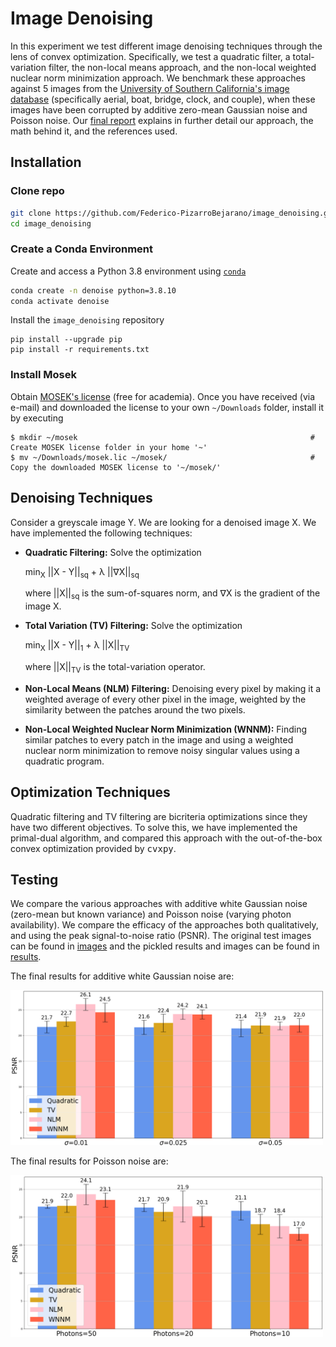 # Image Denoising
In this experiment we test different image denoising techniques through the lens of convex optimization. Specifically, we test a quadratic filter, a total-variation filter, the non-local means approach, and the non-local weighted nuclear norm minimization approach. We benchmark these approaches against 5 images from the [University of Southern California's image database](https://sipi.usc.edu/database/database.php?volume=misc) (specifically aerial, boat, bridge, clock, and couple), when these images have been corrupted by additive zero-mean Gaussian noise and Poisson noise. Our [final report](image_denoising_report.pdf) explains in further detail our approach, the math behind it, and the references used. 

## Installation

### Clone repo
```bash
git clone https://github.com/Federico-PizarroBejarano/image_denoising.git
cd image_denoising
```

### Create a Conda Environment
Create and access a Python 3.8 environment using
[`conda`](https://docs.conda.io/projects/conda/en/latest/user-guide/install/index.html)

```bash
conda create -n denoise python=3.8.10
conda activate denoise
```

Install the `image_denoising` repository

```
pip install --upgrade pip
pip install -r requirements.txt
```

### Install Mosek
Obtain [MOSEK's license](https://www.mosek.com/products/academic-licenses/) (free for academia).
Once you have received (via e-mail) and downloaded the license to your own `~/Downloads` folder, install it by executing
```
$ mkdir ~/mosek                                                    # Create MOSEK license folder in your home '~'
$ mv ~/Downloads/mosek.lic ~/mosek/                                # Copy the downloaded MOSEK license to '~/mosek/'
```

## Denoising Techniques
Consider a greyscale image Y. We are looking for a denoised image X. We have implemented the following techniques:
- **Quadratic Filtering:** Solve the optimization

    min<sub>X</sub> ||X - Y||<sub>sq</sub> + &lambda; ||&nabla;X||<sub>sq</sub>

    where ||X||<sub>sq</sub> is the sum-of-squares norm, and &nabla;X is the gradient of the image X.

- **Total Variation (TV) Filtering:** Solve the optimization

    min<sub>X</sub> ||X - Y||<sub>1</sub> + &lambda; ||X||<sub>TV</sub>

    where ||X||<sub>TV</sub> is the total-variation operator.

- **Non-Local Means (NLM) Filtering:** Denoising every pixel by making it a weighted average of every other pixel in the image, weighted by the similarity between the patches around the two pixels.

- **Non-Local Weighted Nuclear Norm Minimization (WNNM):** Finding similar patches to every patch in the image and using a weighted nuclear norm minimization to remove noisy singular values using a quadratic program.

## Optimization Techniques
Quadratic filtering and TV filtering are bicriteria optimizations since they have two different objectives. To solve this, we have implemented the primal-dual algorithm, and compared this approach with the out-of-the-box convex optimization provided by <tt>cvxpy</tt>.

## Testing
We compare the various approaches with additive white Gaussian noise (zero-mean but known variance) and Poisson noise (varying photon availability). We compare the efficacy of the approaches both qualitatively, and using the peak signal-to-noise ratio (PSNR). The original test images can be found in [images](images) and the pickled results and images can be found in [results](results).

The final results for additive white Gaussian noise are:

<img src='results/gaussian/gaussian.png' width=500>


The final results for Poisson noise are:

<img src='results/poisson/poisson.png' width=500>
